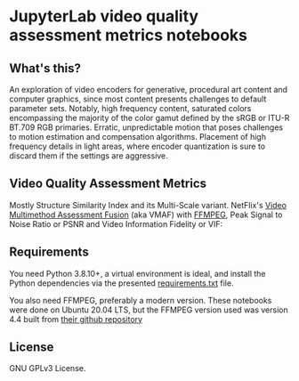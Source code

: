 # JupyterLab video quality assessment metrics notebooks

## What's this?

An exploration of video encoders for generative, procedural art content and computer graphics, since most content presents challenges to default parameter sets. Notably, high frequency content, saturated colors encompassing the majority of the color gamut defined by the sRGB or ITU-R BT.709 RGB primaries.
Erratic, unpredictable motion that poses challenges to motion estimation and compensation algorithms.
Placement of high frequency details in light areas, where encoder quantization is sure to discard them if the settings are aggressive.

## Video Quality Assessment Metrics

Mostly Structure Similarity Index and its Multi-Scale variant.
NetFlix's [Video Multimethod Assessment Fusion](https://github.com/Netflix/vmaf) (aka VMAF) with [FFMPEG](https://ffmpeg.org/), Peak Signal to Noise Ratio or PSNR and Video Information Fidelity or VIF:

## Requirements

You need Python 3.8.10+, a virtual environment is ideal, and install the Python dependencies via the presented [requirements.txt](https://github.com/luisbarrancos/videometrics_jupyterlab/blob/master/requirements.txt) file.

You also need FFMPEG, preferably a modern version. These notebooks were done on Ubuntu 20.04 LTS, but the FFMPEG version used was version 4.4 built from [their github repository](https://github.com/FFmpeg/FFmpeg)

## License

GNU GPLv3 License.


